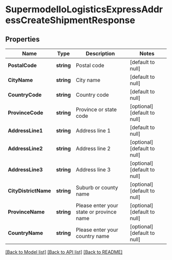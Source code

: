 # SupermodelIoLogisticsExpressAddressCreateShipmentResponse

## Properties
Name | Type | Description | Notes
------------ | ------------- | ------------- | -------------
**PostalCode** | **string** | Postal code | [default to null]
**CityName** | **string** | City name | [default to null]
**CountryCode** | **string** | Country code | [default to null]
**ProvinceCode** | **string** | Province or state code | [optional] [default to null]
**AddressLine1** | **string** | Address line 1 | [default to null]
**AddressLine2** | **string** | Address line 2 | [optional] [default to null]
**AddressLine3** | **string** | Address line 3 | [optional] [default to null]
**CityDistrictName** | **string** | Suburb or county name | [optional] [default to null]
**ProvinceName** | **string** | Please enter your state or province name | [optional] [default to null]
**CountryName** | **string** | Please enter your country name | [optional] [default to null]

[[Back to Model list]](../README.md#documentation-for-models) [[Back to API list]](../README.md#documentation-for-api-endpoints) [[Back to README]](../README.md)

